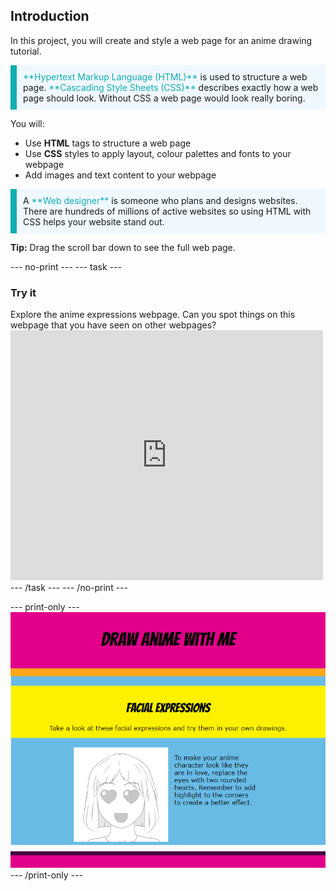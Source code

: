 ## Introduction

In this project, you will create and style a web page for an anime drawing tutorial. 

<p style="border-left: solid; border-width:10px; border-color: #0faeb0; background-color: aliceblue; padding: 10px;">
<span style="color: #0faeb0">**Hypertext Markup Language (HTML)**</span> is used to structure a web page. <span style="color: #0faeb0">**Cascading Style Sheets (CSS)**</span> describes exactly how a web page should look. Without CSS a web page would look really boring.
</p>

You will:
+ Use **HTML** tags to structure a web page
+ Use **CSS** styles to apply layout, colour palettes and fonts to your webpage
+ Add images and text content to your webpage

<p style="border-left: solid; border-width:10px; border-color: #0faeb0; background-color: aliceblue; padding: 10px;">
A <span style="color: #0faeb0">**Web designer**</span> is someone who plans and designs websites. There are hundreds of millions of active websites so using HTML with CSS helps your website stand out.
</p>

**Tip:** Drag the scroll bar down to see the full web page. 

--- no-print ---
--- task ---
### Try it
<div style="display: flex; flex-wrap: wrap">
<div style="flex-basis: 175px; flex-grow: 1">  
Explore the anime expressions webpage. Can you spot things on this webpage that you have seen on other webpages?


</div>
<div>
<iframe src="https://trinket.io/embed/html/b2ccbccbef?outputOnly=true" width="500" height="400" frameborder="0" marginwidth="0" marginheight="0" allowfullscreen></iframe>
</div>
</div>
--- /task ---
--- /no-print ---

--- print-only ---
![Completed project](images/solution.PNG)
--- /print-only ---
